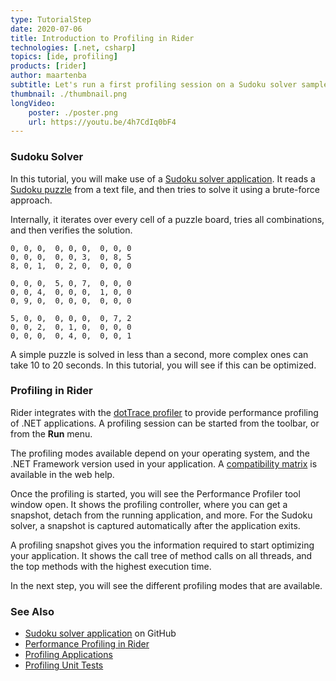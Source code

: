 ```yaml
---
type: TutorialStep
date: 2020-07-06
title: Introduction to Profiling in Rider
technologies: [.net, csharp]
topics: [ide, profiling]
products: [rider]
author: maartenba
subtitle: Let's run a first profiling session on a Sudoku solver sample application.
thumbnail: ./thumbnail.png
longVideo: 
    poster: ./poster.png
    url: https://youtu.be/4h7CdIq0bF4
---
```


### Sudoku Solver

In this tutorial, you will make use of a [Sudoku solver application](https://github.com/JetBrains/DPA-demo). It reads
a [Sudoku puzzle](https://en.wikipedia.org/wiki/Sudoku) from a text file, and then tries to solve it using a brute-force approach.
 
Internally, it iterates over every cell of a puzzle board, tries all combinations, and then verifies the solution.

```
0, 0, 0,  0, 0, 0,  0, 0, 0
0, 0, 0,  0, 0, 3,  0, 8, 5
8, 0, 1,  0, 2, 0,  0, 0, 0

0, 0, 0,  5, 0, 7,  0, 0, 0
0, 0, 4,  0, 0, 0,  1, 0, 0
0, 9, 0,  0, 0, 0,  0, 0, 0

5, 0, 0,  0, 0, 0,  0, 7, 2
0, 0, 2,  0, 1, 0,  0, 0, 0
0, 0, 0,  0, 4, 0,  0, 0, 1
```

A simple puzzle is solved in less than a second, more complex ones can take 10 to 20 seconds. In this tutorial, you will see
if this can be optimized.

### Profiling in Rider

Rider integrates with the [dotTrace profiler](https://www.jetbrains.com/profiler/) to provide performance profiling of
.NET applications. A profiling session can be started from the toolbar, or from the **Run** menu.

The profiling modes available depend on your operating system, and the .NET Framework version used in your application.
A [compatibility matrix](https://www.jetbrains.com/help/rider/Performance_Profiling.html) is available in the web help.

Once the profiling is started, you will see the Performance Profiler tool window open. It shows the profiling controller,
where you can get a snapshot, detach from the running application, and more. For the Sudoku solver, a snapshot is captured
automatically after the application exits.

A profiling snapshot gives you the information required to start optimizing your application. It shows the call tree of
method calls on all threads, and the top methods with the highest execution time.

In the next step, you will see the different profiling modes that are available.

### See Also

- [Sudoku solver application](https://github.com/JetBrains/DPA-demo) on GitHub
- [Performance Profiling in Rider](https://www.jetbrains.com/help/rider/Performance_Profiling.html)
- [Profiling Applications](https://www.jetbrains.com/help/rider/Profiling_Applications.html)
- [Profiling Unit Tests](https://www.jetbrains.com/help/rider/Profiling_Unit_Tests.html)